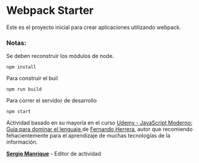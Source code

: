# Webpack Starter

Este es el proyecto inicial para crear aplicaciones utilizando webpack.

### Notas:
Se deben reconstruir los módulos de node.

`npm install`

Para construir el buil

`npm run build`

Para correr el servidor de desarrollo

`npm start`

Actividad basado en su mayoría en el curso [Udemy - JavaScript Moderno: Guía para dominar el lenguaje ](https://www.udemy.com/course/javascript-fernando-herrera/) de [Fernando Herrera](https://fernando-herrera.com/#/), autor que recomiendo fehacientemente para el aprendizaje de muchas tecnologías de la información.

[**Sergio Manrique**](https://www.linkedin.com/in/seraleman/) - Editor de actividad 
